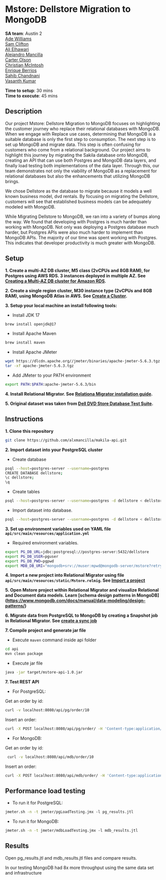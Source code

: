 # Mstore: Dellstore Migration to MongoDB

__SA team__: Austin 2 </br> 
[Ade Williams](mailto:ade.williams@mongodb.com) <br/>
[Sam Clifton](mailto:sam.clifton@mongodb.com) <br/>
[Ali Elhawari](mailto:ali.elhawari@mongodb.com) <br/>
[Alejandro Mancilla](mailto:alejandro@mongodb.com) <br/>
[Carter Olson](mailto:carter.olson@mongodb.com) <br/>
[Christian McIntosh](mailto:christian.mcintosh@mongodb.com) <br/>
[Enrique Berrios](mailto:enrique.berrios@mongodb.com) <br/>
[Sahib Chandnani](mailto:sahib.chandnani@mongodb.com) <br/>
[Vasanth Kumar](mailto:vasanth.kumar@mongodb.com) <br/>

__Time to setup__: 30 mins <br/>
__Time to execute__: 45 mins <br/>

## Description

Our project Mstore: Dellstore Migration to MongoDB focuses on highlighting the customer journey who replace their relational databases with MongoDB. When we engage with Replace use cases, determining that MongoDB is a suitable database is only the first step to consumption. The next step is to set up MongoDB and migrate data. This step is often confusing for customers who come from a relational background. Our project aims to highlight this journey by migrating the Sakila database onto MongoDB, creating an API that can use both Postgres and MongoDB data layers, and finally load testing both implementations of the data layer. Through this, our team demonstrates not only the viability of MongoDB as a replacement for relational databases but also the enhancements that utilizing MongoDB brings.

We chose Dellstore as the database to migrate because it models a well known business model, dvd rentals. By focusing on migrating the Dellstore, customers will see that established business models can be adequately modeled with MongoDB.

While Migrating Dellstore to MongoDB, we ran into a variety of bumps along the way. We found that developing with Postgres is much harder than working with MongoDB. Not only was deploying a Postgres database much harder, but Postgres APIs were also much harder to implement than MongoDB APIs. The majority of our time was spent working with Postgres. This indicates that developer productivity is much greater with MongoDB.


## Setup

__1. Create a multi-AZ DB cluster, M5 class (2vCPUs and 8GB RAM), for Postgres using AWS RDS. 3 instances deployed in multiple AZ. See [Creating a Multi-AZ DB cluster for Amazon RDS](https://docs.aws.amazon.com/AmazonRDS/latest/UserGuide/create-multi-az-db-cluster.html).__
 
__2. Create a single region cluster, M30 instance type (2vCPUs and 8GB RAM), using MongoDB Atlas in AWS. See [Create a Cluster](https://www.mongodb.com/docs/atlas/tutorial/create-new-cluster/).__

__3. Setup your local machine an install following tools:__

* Install JDK 17
```bash
brew install openjdk@17
```

* Install Apache Maven
```bash
brew install maven
```
* Install Apache JMeter
```bash
wget https://dlcdn.apache.org//jmeter/binaries/apache-jmeter-5.6.3.tgz
tar -xf apache-jmeter-5.6.3.tgz 
```
* Add JMeter to your PATH environment
```bash
export PATH:$PATH:apache-jmeter-5.6.3/bin
```

__4. Install Relational Migrator. See [Relationa Migrator installation guide](https://www.mongodb.com/docs/relational-migrator/installation/).__


__5. Original dataset was taken from [Dell DVD Store Database Test Suite](https://linux.dell.com/dvdstore/).__

## Instructions

__1. Clone this repository__

```bash
git clone https://github.com/alxmancilla/makila-api.git
```

__2. Import dataset into your PostgreSQL cluster__

* Create database
```bash
psql --host=postgres-server --username=postgres
CREATE DATABASE dellstore;
\c dellstore;
\q
```

* Create tables
```bash
psql --host=postgres-server --username=postgres -d dellstore < dellstore_ddl.sql
```

* Import dataset into database.
```bash
psql --host=postgres-server --username=postgres -d dellstore < dellstore_data.sql
```

__3. Set up environment variables used on YAML file ```api/src/main/resources/application.yml```__

* Required environment variables.
```bash
export PG_DB_URL=jdbc:postgresql://postgres-server:5432/dellstore
export PG_DB_USER=pguser
export PG_DB_PWD=pgpwd
export MDB_DB_URI="mongodb+srv://muser:mpwd@mongodb-server/mstore?retryWrites=true&w=majority&appName=mstore-demo"
```

__4. Import a new project into Relational Migrator using file ```api/src/main/resources/static/Mstore.relmig```. See [Import a project](https://www.mongodb.com/docs/relational-migrator/projects/import-project/)__

__5. Open Mstore project within Relational Migrator and visualize Relational and Document data models. Learn [schema design patterns in MongoDB] (https://www.mongodb.com/docs/manual/data-modeling/design-patterns/)__ 

__6. Migrate data from PostgreSQL to MongoDB by creating a Snapshot job in Relational Migrator. See [create a sync job](https://www.mongodb.com/docs/relational-migrator/jobs/sync-jobs/)__

__7. Compile project and generate jar file__

* Execute ```maven``` command inside api folder
```bash
cd api
mvn clean package
```

* Execute jar file
```bash
java -jar target/mstore-api-1.0.jar 
```

__7. Test REST API__ 

* For PostgreSQL:

Get an order by id:
```bash
curl -v localhost:8080/api/pg/order/10 
```

Insert an order:
```bash
curl -X POST localhost:8080/api/pg/order/ -H 'Content-type:application/json' -d '{"customerId":14771,"netAmount":256.00,"tax":21.12,"totalAmount":277.12,"orderDate":"2024-10-09T00:00:00","items":[{"id":1,"prodId":6879,"quantity":1,"orderDate":"2024-10-09T00:00:00"}]}'
```

* For MongoDB:

Get an order by id:
```bash
 curl -v localhost:8080/api/mdb/order/10 
```

Insert an order:
```bash
curl -X POST localhost:8080/api/mdb/order/ -H 'Content-type:application/json' -d '{"customerId":14771,"netAmount":256.00,"tax":21.12,"totalAmount":277.12,"orderDate":"2024-10-09T00:00:00","items":[{"id":1,"prodId":6879,"quantity":1,"orderDate":"2024-10-09T00:00:00"}]}'
```

## Performance load testing 

* To run it for PostgreSQL:
```bash
jmeter.sh -n -t jmeter/pgLoadTesting.jmx -l pg_results.jtl
```

* To run it for MongoDB:
```bash
jmeter.sh -n -t jmeter/mdbLoadTesting.jmx -l mdb_results.jtl
```

## Results

Open pg_results.jtl and mdb_results.jtl files and compare results.

In our testing MongoDB had 8x more throughput using the same data set and infrastructure


